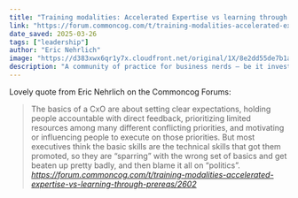 ```yaml
---
title: "Training modalities: Accelerated Expertise vs learning through prereqs - General Careers - The Commonplace Community"
link: "https://forum.commoncog.com/t/training-modalities-accelerated-expertise-vs-learning-through-prereqs/2602"
date_saved: 2025-03-26
tags: ["leadership"]
author: "Eric Nehrlich"
image: "https://d383xwx6qr1y7x.cloudfront.net/original/1X/8e2dd55de7b1a5166e956c4e859efa3b9742990f.png"
description: "A community of practice for business nerds — be it investors or operators"
---
```


Lovely quote from Eric Nehrlich on the Commoncog Forums:

<blockquote class="quoteback" darkmode="" data-title="Training%20modalities%3A%20Accelerated%20Expertise%20vs%20learning%20through%20prereqs%20-%20General%20Careers%20-%20The%20Commonplace%20Community" data-author="" cite="https://forum.commoncog.com/t/training-modalities-accelerated-expertise-vs-learning-through-prereqs/2602">
The basics of a CxO are about setting clear expectations, holding people accountable with direct feedback, prioritizing limited resources among many different conflicting priorities, and motivating or influencing people to execute on those priorities. But most executives think the basic skills are the technical skills that got them promoted, so they are “sparring” with the wrong set of basics and get beaten up pretty badly, and then blame it all on “politics”.
<footer> <cite><a href="https://forum.commoncog.com/t/training-modalities-accelerated-expertise-vs-learning-through-prereqs/2602">https://forum.commoncog.com/t/training-modalities-accelerated-expertise-vs-learning-through-prereqs/2602</a></cite></footer>
</blockquote>
<script note="" src="https://cdn.jsdelivr.net/gh/Blogger-Peer-Review/quotebacks@1/quoteback.js"></script>